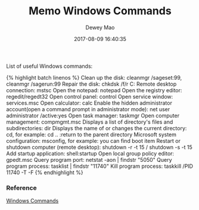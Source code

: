﻿--- 
layout: post 
title: "Memo Windows Commands" 
date: 2017-08-09 16:40:35 
author: Dewey Mao 
categories: Memo 
--- 
List of useful Windows commands:

{% highlight batch linenos %}
Clean up the disk: cleanmgr /sageset:99, cleanmgr /sagerun:99
Repair the disk: chkdsk /f/r C:
Remote desktop connection: mstsc
Open the notepad: notepad
Open the registry editor: regedit/regedt32
Open control panel: control
Open service window: services.msc
Open calculator: calc
Enable the hidden administrator account(open a command prompt in administrator mode): net user administrator /active:yes
Open task manager: taskmgr
Open computer management: compmgmt.msc
Displays a list of directory's files and subdirectories: dir
Displays the name of or changes the current directory: cd, for example: cd .. :return to the parent directory
Microsoft system configuration: msconfig, for example: you can find boot item
Restart or shutdown computer (remote desktop): shutdown -r -t 15 / shutdown -s -t 15
Add startup application: shell:startup
Open local group policy editor: gpedt.msc
Query program port: netstat -aon | findstr "5050"
Query program process: tasklist | findstr "11740"
Kill program process: taskkill /PID 11740 -T -F
{% endhighlight %}

### Reference
<a href="https://docs.microsoft.com/en-us/windows-server/administration/windows-commands/windows-commands#BKMK_d" target="_blank"> Windows Commands </a>